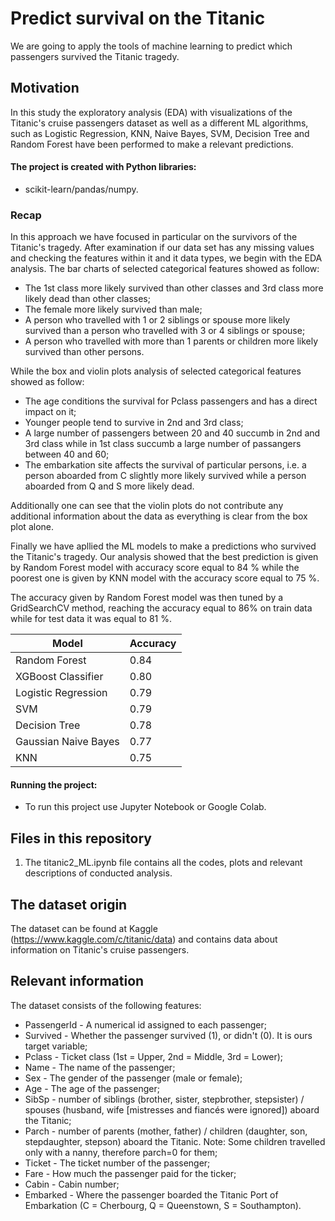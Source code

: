 # Predict survival on the Titanic

We are going to apply the tools of machine learning to predict which passengers survived the Titanic tragedy.

## Motivation

In this study the exploratory analysis (EDA) with visualizations of the Titanic's cruise passengers dataset as well as a different ML algorithms, such as Logistic Regression, KNN, Naive Bayes, SVM, Decision Tree and Random Forest have been performed to make a relevant predictions.

#### The project is created with Python libraries:

 -  scikit-learn/pandas/numpy.

### Recap

In this approach we have focused in particular on the survivors of the Titanic's tragedy. After examination if our data set has any missing values and checking the features within it and it data types, we begin with the EDA analysis. The bar charts of selected categorical features showed as follow:

- The 1st class more likely survived than other classes and 3rd class more likely dead than other classes;
- The female more likely survived than male;
- A person who travelled with 1 or 2 siblings or spouse more likely survived than a person who travelled with 3 or 4 siblings or spouse;
- A person who travelled with more than 1 parents or children more likely survived than other persons.

While the box and violin plots analysis of selected categorical features showed as follow:

- The age conditions the survival for Pclass passengers and has a direct impact on it;
- Younger people tend to survive in 2nd and 3rd class;
- A large number of passengers between 20 and 40 succumb in 2nd and 3rd class while in 1st class succumb a large number of passangers between 40 and 60;
- The embarkation site affects the survival of particular persons, i.e. a person aboarded from C slightly more likely survived while a person aboarded from Q and S more likely dead.

Additionally one can see that the violin plots do not contribute any additional information about the data as everything is clear from the box plot alone.

Finally we have apllied the ML models to make a predictions who survived the Titanic's tragedy. Our analysis showed that the best prediction is given by Random Forest model with accuracy score equal to 84 % while the poorest one is given by KNN model with the accuracy score equal to 75 %.

The accuracy given by Random Forest model was then tuned by a GridSearchCV method, reaching the accuracy equal to 86% on train data while for test data it was equal to 81 %.




Model | Accuracy
------------ | ------------- 
Random Forest | 0.84
XGBoost Classifier | 0.80
Logistic Regression | 0.79
SVM | 0.79
Decision Tree | 0.78
Gaussian Naive Bayes | 0.77
KNN | 0.75


#### Running the project:

* To run this project use Jupyter Notebook or Google Colab.

## Files in this repository

1. The titanic2_ML.ipynb file contains all the codes, plots and relevant descriptions of conducted analysis.

## The dataset origin

The dataset can be found at Kaggle (https://www.kaggle.com/c/titanic/data) and contains data about information on Titanic's cruise passengers.

## Relevant information

The dataset consists of the following features:

- PassengerId - A numerical id assigned to each passenger;
- Survived - Whether the passenger survived (1), or didn't (0). It is ours target variable;
- Pclass - Ticket class (1st = Upper, 2nd = Middle, 3rd = Lower);
- Name - The name of the passenger;
- Sex - The gender of the passenger (male or female);
- Age - The age of the passenger;
- SibSp - number of siblings (brother, sister, stepbrother, stepsister) / spouses (husband, wife [mistresses and fiancés were ignored]) aboard the Titanic;
- Parch - number of parents (mother, father) / children (daughter, son, stepdaughter, stepson) aboard the Titanic. Note: Some children travelled only with a nanny, therefore parch=0 for them;
- Ticket - The ticket number of the passenger;
- Fare - How much the passenger paid for the ticker;
- Cabin - Cabin number;
- Embarked - Where the passenger boarded the Titanic Port of Embarkation (C = Cherbourg, Q = Queenstown, S = Southampton).

